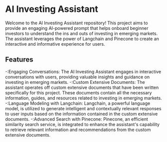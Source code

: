 # AI Investing Assistant
Welcome to the AI Investing Assistant repository! This project aims to provide an engaging AI-powered prompt that helps onboard beginner investors to understand the ins and outs of investing in emerging markets. The assistant leverages the power of Langchain and Pinecone to create an interactive and informative experience for users.

## Features
-:Engaging Conversations: The AI Investing Assistant engages in interactive conversations with users, providing valuable insights and guidance on investing in emerging markets.
-:Custom Extensive Documents: The assistant operates off custom extensive documents that have been written specifically for this project. These documents contain all the necessary information, guides, and resources related to investing in emerging markets.
-:Language Modeling with Langchain: Langchain, a powerful language model, is utilized to generate intelligent and contextually relevant responses to user inputs based on the information contained in the custom extensive documents.
-:Advanced Search with Pinecone: Pinecone, an efficient similarity search service, is integrated to enhance the assistant's capability to retrieve relevant information and recommendations from the custom extensive documents.
